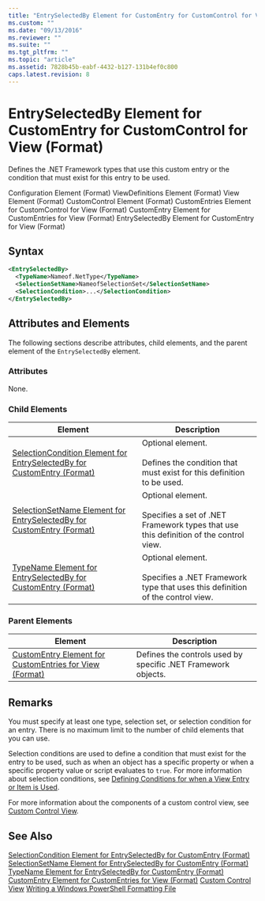 ```yaml
---
title: "EntrySelectedBy Element for CustomEntry for CustomControl for View (Format) | Microsoft Docs"
ms.custom: ""
ms.date: "09/13/2016"
ms.reviewer: ""
ms.suite: ""
ms.tgt_pltfrm: ""
ms.topic: "article"
ms.assetid: 7828b45b-eabf-4432-b127-131b4ef0c800
caps.latest.revision: 8
---
```

# EntrySelectedBy Element for CustomEntry for CustomControl for View (Format)
Defines the .NET Framework types that use this custom entry or the condition that must exist for this entry to be used.

 Configuration Element (Format)
ViewDefinitions Element (Format)
View Element (Format)
CustomControl Element (Format)
CustomEntries Element for CustomControl for View (Format)
CustomEntry Element for CustomEntries for View (Format)
EntrySelectedBy Element for CustomEntry for View (Format)

## Syntax

```xml
<EntrySelectedBy>
  <TypeName>Nameof.NetType</TypeName>
  <SelectionSetName>NameofSelectionSet</SelectionSetName>
  <SelectionCondition>...</SelectionCondition>
</EntrySelectedBy>
```

## Attributes and Elements
 The following sections describe attributes, child elements, and the parent element of the `EntrySelectedBy` element.

### Attributes
 None.

### Child Elements

|Element|Description|
|-------------|-----------------|
|[SelectionCondition Element for EntrySelectedBy for CustomEntry (Format)](./selectioncondition-element-for-entryselectedby-for-customcontrol-format.md)|Optional element.<br /><br /> Defines the condition that must exist for this definition to be used.|
|[SelectionSetName Element for EntrySelectedBy for CustomEntry (Format)](./selectionsetname-element-for-entryselectedby-for-customcontrol-for-view-format.md)|Optional element.<br /><br /> Specifies a set of .NET Framework types that use this definition of the control view.|
|[TypeName Element for EntrySelectedBy for CustomEntry (Format)](./typename-element-for-selectioncondition-for-customcontrol-for-view-format.md)|Optional element.<br /><br /> Specifies a .NET Framework type that uses this definition of the control view.|

### Parent Elements

|Element|Description|
|-------------|-----------------|
|[CustomEntry Element for CustomEntries for View (Format)](./customentry-element-for-customentries-for-customcontrol-for-view-format.md)|Defines the controls used by specific .NET Framework objects.|

## Remarks
 You must specify at least one type, selection set, or selection condition for an entry. There is no maximum limit to the number of child elements that you can use.

 Selection conditions are used to define a condition that must exist for the entry to be used, such as when an object has a specific property or when a specific property value or script evaluates to `true`. For more information about selection conditions, see [Defining Conditions for when a View Entry or Item is Used](./defining-conditions-for-displaying-data.md).

 For more information about the components of a custom control view, see [Custom Control View](./creating-custom-controls.md).

## See Also
 [SelectionCondition Element for EntrySelectedBy for CustomEntry (Format)](./selectioncondition-element-for-entryselectedby-for-customcontrol-format.md)
 [SelectionSetName Element for EntrySelectedBy for CustomEntry (Format)](./selectionsetname-element-for-entryselectedby-for-customcontrol-for-view-format.md)
 [TypeName Element for EntrySelectedBy for CustomEntry (Format)](./typename-element-for-selectioncondition-for-customcontrol-for-view-format.md)
 [CustomEntry Element for CustomEntries for View (Format)](./customentry-element-for-customentries-for-customcontrol-for-view-format.md)
 [Custom Control View](./creating-custom-controls.md)
 [Writing a Windows PowerShell Formatting File](./writing-a-windows-powershell-formatting-file.md)
